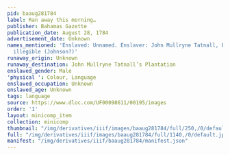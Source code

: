 ```yaml
---
pid: baaug281784
label: Ran away this morning…
publisher: Bahamas Gazette
publication_date: August 28, 1784
advertisement_date: Unknown
names_mentioned: 'Enslaved: Unnamed. Enslaver: John Mullryne Tatnall, Esq. Ad Poster:
  illegible (Johnson?)'
runaway_origin: Unknown
runaway_destination: John Mullryne Tatnall’s Plantation
enslaved_gender: Male
'physical ': Colour, Language
enslaved_occupation: Unknown
enslaved_age: Unknown
tags: language
source: https://www.dloc.com/UF00098611/00195/images
order: '1'
layout: minicomp_item
collection: minicomp
thumbnail: "/img/derivatives/iiif/images/baaug281784/full/250,/0/default.jpg"
full: "/img/derivatives/iiif/images/baaug281784/full/1140,/0/default.jpg"
manifest: "/img/derivatives/iiif/baaug281784/manifest.json"
---
```

